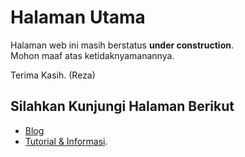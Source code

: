 # Halaman Utama

Halaman web ini masih berstatus **under construction**.<br>
Mohon maaf atas ketidaknyamanannya.

Terima Kasih. (Reza)

## Silahkan Kunjungi Halaman Berikut
- [Blog](/content/blog/)
- [Tutorial & Informasi](/content/tutorialinformasi/).
